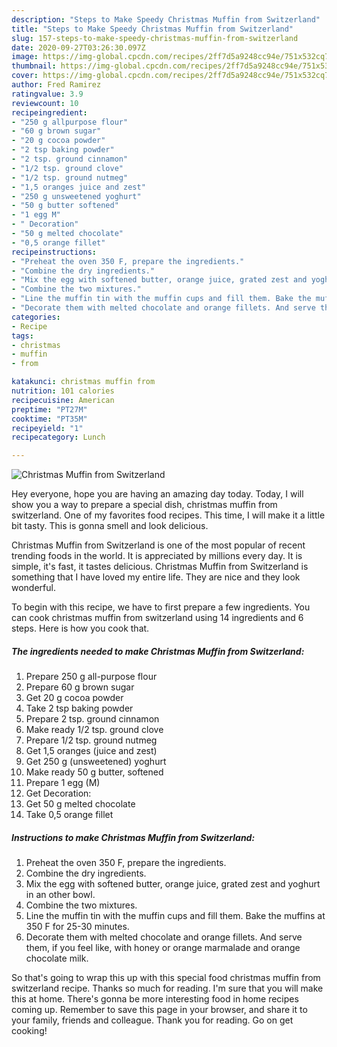 ```yaml
---
description: "Steps to Make Speedy Christmas Muffin from Switzerland"
title: "Steps to Make Speedy Christmas Muffin from Switzerland"
slug: 157-steps-to-make-speedy-christmas-muffin-from-switzerland
date: 2020-09-27T03:26:30.097Z
image: https://img-global.cpcdn.com/recipes/2ff7d5a9248cc94e/751x532cq70/christmas-muffin-from-switzerland-recipe-main-photo.jpg
thumbnail: https://img-global.cpcdn.com/recipes/2ff7d5a9248cc94e/751x532cq70/christmas-muffin-from-switzerland-recipe-main-photo.jpg
cover: https://img-global.cpcdn.com/recipes/2ff7d5a9248cc94e/751x532cq70/christmas-muffin-from-switzerland-recipe-main-photo.jpg
author: Fred Ramirez
ratingvalue: 3.9
reviewcount: 10
recipeingredient:
- "250 g allpurpose flour"
- "60 g brown sugar"
- "20 g cocoa powder"
- "2 tsp baking powder"
- "2 tsp. ground cinnamon"
- "1/2 tsp. ground clove"
- "1/2 tsp. ground nutmeg"
- "1,5 oranges juice and zest"
- "250 g unsweetened yoghurt"
- "50 g butter softened"
- "1 egg M"
- " Decoration"
- "50 g melted chocolate"
- "0,5 orange fillet"
recipeinstructions:
- "Preheat the oven 350 F, prepare the ingredients."
- "Combine the dry ingredients."
- "Mix the egg with softened butter, orange juice, grated zest and yoghurt in an other bowl."
- "Combine the two mixtures."
- "Line the muffin tin with the muffin cups and fill them. Bake the muffins at 350 F for 25-30 minutes."
- "Decorate them with melted chocolate and orange fillets. And serve them, if you feel like, with honey or orange marmalade and orange chocolate milk."
categories:
- Recipe
tags:
- christmas
- muffin
- from

katakunci: christmas muffin from 
nutrition: 101 calories
recipecuisine: American
preptime: "PT27M"
cooktime: "PT35M"
recipeyield: "1"
recipecategory: Lunch

---
```



![Christmas Muffin from Switzerland](https://img-global.cpcdn.com/recipes/2ff7d5a9248cc94e/751x532cq70/christmas-muffin-from-switzerland-recipe-main-photo.jpg)

Hey everyone, hope you are having an amazing day today. Today, I will show you a way to prepare a special dish, christmas muffin from switzerland. One of my favorites food recipes. This time, I will make it a little bit tasty. This is gonna smell and look delicious.



Christmas Muffin from Switzerland is one of the most popular of recent trending foods in the world. It is appreciated by millions every day. It is simple, it's fast, it tastes delicious. Christmas Muffin from Switzerland is something that I have loved my entire life. They are nice and they look wonderful.


To begin with this recipe, we have to first prepare a few ingredients. You can cook christmas muffin from switzerland using 14 ingredients and 6 steps. Here is how you cook that.

<!--inarticleads1-->

##### The ingredients needed to make Christmas Muffin from Switzerland:

1. Prepare 250 g all-purpose flour
1. Prepare 60 g brown sugar
1. Get 20 g cocoa powder
1. Take 2 tsp baking powder
1. Prepare 2 tsp. ground cinnamon
1. Make ready 1/2 tsp. ground clove
1. Prepare 1/2 tsp. ground nutmeg
1. Get 1,5 oranges (juice and zest)
1. Get 250 g (unsweetened) yoghurt
1. Make ready 50 g butter, softened
1. Prepare 1 egg (M)
1. Get  Decoration:
1. Get 50 g melted chocolate
1. Take 0,5 orange fillet




<!--inarticleads2-->

##### Instructions to make Christmas Muffin from Switzerland:

1. Preheat the oven 350 F, prepare the ingredients.
1. Combine the dry ingredients.
1. Mix the egg with softened butter, orange juice, grated zest and yoghurt in an other bowl.
1. Combine the two mixtures.
1. Line the muffin tin with the muffin cups and fill them. Bake the muffins at 350 F for 25-30 minutes.
1. Decorate them with melted chocolate and orange fillets. And serve them, if you feel like, with honey or orange marmalade and orange chocolate milk.




So that's going to wrap this up with this special food christmas muffin from switzerland recipe. Thanks so much for reading. I'm sure that you will make this at home. There's gonna be more interesting food in home recipes coming up. Remember to save this page in your browser, and share it to your family, friends and colleague. Thank you for reading. Go on get cooking!
